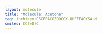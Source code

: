 ```yaml
---
layout: molecule
title: "Molecule: Acetone"
tag: inchikey:CSCPPACGZOOCGX-UHFFFAOYSA-N
smiles: CC(=O)C
---
```

